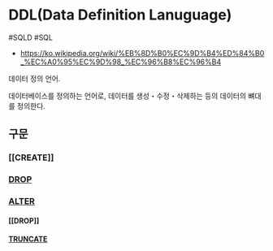 # DDL(Data Definition Lanuguage)

#SQLD #SQL 

- https://ko.wikipedia.org/wiki/%EB%8D%B0%EC%9D%B4%ED%84%B0_%EC%A0%95%EC%9D%98_%EC%96%B8%EC%96%B4

데이터 정의 언어.

데이터베이스를 정의하는 언어로, 데이터를 생성・수정・삭제하는 등의 데이터의 뼈대를 정의한다.

## 구문
### [[CREATE]]

### [DROP](DROP.md)

### [ALTER](ALTER/ALTER.md)

#### [[DROP]]

#### [TRUNCATE](TRUNCATE.md)

